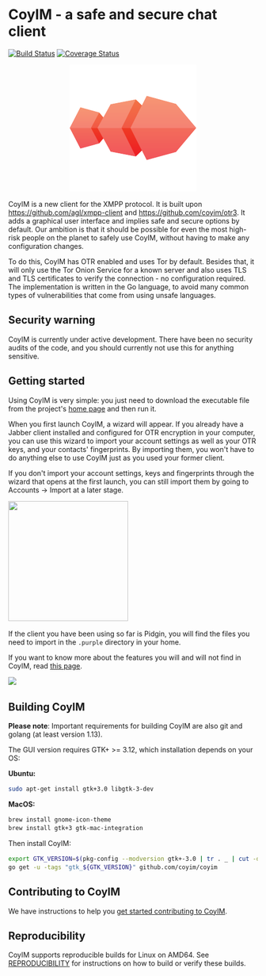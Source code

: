 # CoyIM - a safe and secure chat client

[![Build Status](https://github.com/coyim/coyim/workflows/CoyIM%20CI/badge.svg)](https://github.com/coyim/coyim/actions?query=workflow%3A%22CoyIM+CI%22)
[![Coverage Status](https://coveralls.io/repos/coyim/coyim/badge.svg?branch=main&service=github)](https://coveralls.io/github/coyim/coyim?branch=main)

<p align="center">
  <img src="build/osx/mac-bundle/coyim.iconset/icon_256x256.png">
</p>

CoyIM is a new client for the XMPP protocol. It is built upon
https://github.com/agl/xmpp-client and https://github.com/coyim/otr3. It adds a
graphical user interface and implies safe and secure options by default. Our
ambition is that it should be possible for even the most high-risk people on the
planet to safely use CoyIM, without having to make any configuration changes.

To do this, CoyIM has OTR enabled and uses Tor by default. Besides that, it will
only use the Tor Onion Service for a known server and also uses TLS and TLS
certificates to verify the connection - no configuration required. The
implementation is written in the Go language, to avoid many common types of
vulnerabilities that come from using unsafe languages.

## Security warning

CoyIM is currently under active development. There have been no security audits
of the code, and you should currently not use this for anything sensitive.

## Getting started

Using CoyIM is very simple: you just need to download the executable file from
the project's [home page](https://coy.im/) and then run it.

When you first launch CoyIM, a wizard will appear. If you already have a Jabber
client installed and configured for OTR encryption in your computer, you can use
this wizard to import your account settings as well as your OTR keys, and your
contacts' fingerprints. By importing them, you won't have to do anything else to
use CoyIM just as you used your former client.

If you don't import your account settings, keys and fingerprints through the
wizard that opens at the first launch, you can still import them by going to
Accounts -> Import at a later stage.

<p align="left">
  <img src="images/wizard.png" height="242" width="242">
</p>

If the client you have been using so far is Pidgin, you will find the files you
need to import in the `.purple` directory in your home.

If you want to know more about the features you will and will not find in CoyIM,
read [this page](https://coy.im/what-is-coyim/).

<p align="left">
  <img src="images/main_window.png">
</p>

## Building CoyIM

**Please note**: Important requirements for building CoyIM are also git and
golang (at least version 1.13).

The GUI version requires GTK+ >= 3.12, which installation depends on your OS:

**Ubuntu:**

```sh
sudo apt-get install gtk+3.0 libgtk-3-dev
```

**MacOS:**

```sh
brew install gnome-icon-theme
brew install gtk+3 gtk-mac-integration
```

Then install CoyIM:

```sh
export GTK_VERSION=$(pkg-config --modversion gtk+-3.0 | tr . _ | cut -d '_' -f 1-2)
go get -u -tags "gtk_${GTK_VERSION}" github.com/coyim/coyim
```

## Contributing to CoyIM

We have instructions to help
you [get started contributing to CoyIM](CONTRIBUTING.md).

## Reproducibility

CoyIM supports reproducible builds for Linux on AMD64.
See [REPRODUCIBILITY](REPRODUCIBILITY.md) for instructions on how to build or
verify these builds.
